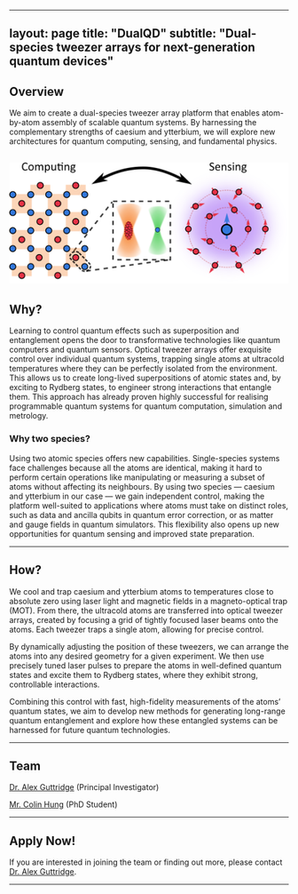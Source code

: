   ---
layout: page
title: "DualQD"
subtitle: "Dual-species tweezer arrays for next-generation quantum devices"
---



## Overview

We aim to create a dual-species tweezer array platform that enables atom-by-atom assembly of scalable quantum systems. By harnessing the complementary strengths of caesium and ytterbium, we will explore new architectures for quantum computing, sensing, and fundamental physics.

![DualQD Project](DualQD/DualQD_2.png)
---

## Why?

Learning to control quantum effects such as superposition and entanglement opens the door to transformative technologies like quantum computers and quantum sensors. Optical tweezer arrays offer exquisite control over individual quantum systems, trapping single atoms at ultracold temperatures where they can be perfectly isolated from the environment. This allows us to create long-lived superpositions of atomic states and, by exciting to Rydberg states, to engineer strong interactions that entangle them. This approach has already proven highly successful for realising programmable quantum systems for quantum computation, simulation and metrology.

### Why two species?

Using two atomic species offers new capabilities. Single-species systems face challenges because all the atoms are identical, making it hard to perform certain operations like manipulating or measuring a subset of atoms without affecting its neighbours. By using two species — caesium and ytterbium in our case — we gain independent control, making the platform well-suited to applications where atoms must take on distinct roles, such as data and ancilla qubits in quantum error correction, or as matter and gauge fields in quantum simulators. This flexibility also opens up new opportunities for quantum sensing and improved state preparation. 


---

## How?

We cool and trap caesium and ytterbium atoms to temperatures close to absolute zero using laser light and magnetic fields in a magneto-optical trap (MOT). From there, the ultracold atoms are transferred into optical tweezer arrays, created by focusing a grid of tightly focused laser beams onto the atoms. Each tweezer traps a single atom, allowing for precise control.

By dynamically adjusting the position of these tweezers, we can arrange the atoms into any desired geometry for a given experiment. We then use precisely tuned laser pulses to prepare the atoms in well-defined quantum states and excite them to Rydberg states, where they exhibit strong, controllable interactions. 

Combining this control with fast, high-fidelity measurements of the atoms’ quantum states, we aim to develop new methods for generating long-range quantum entanglement and explore how these entangled systems can be harnessed for future quantum technologies.

---

## Team

[Dr. Alex Guttridge](/members/current/guttridge) (Principal Investigator) 

[Mr. Colin Hung](https://www.durham.ac.uk/staff/colin-l-hung/) (PhD Student)

---

## Apply Now!
If you are interested in joining the team or finding out more, please contact [Dr. Alex Guttridge](mailto:alexander.guttridge@durham.ac.uk).

---


